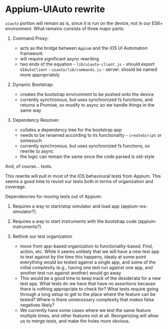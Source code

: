 # Appium-UIAuto rewrite

`uiauto` portion will remain as is, since it is run on the device, not in our ES6+ environment. What remains consists of three major parts:

1. Command Proxy:
      - acts as the bridge between `Appium` and the iOS UI Automation framework
      - will require significant async rewriting
      - two ends of the equation
            - `lib/uiauto-client.js` - should export `UIAutoClient`
            - `uiauto/lib/commands.js` - server. should be named more appropriately

2. Dynamic Bootstrap:
      - creates the bootstrap environment to be pushed onto the device
      - currently synchronous, but uses synchronized fs functions, and returns a Promise, so modify to async so we handle things in the same way

3. Dependency Resolver:
      - collates a dependency tree for the bootstrap app
      - needs to be renamed according to its functionality - `createScript` or somesuch
      - currently synchronous, but uses synchronized fs functions, so rewrite to async
      - the logic can remain the same since the code parsed is old-style

And, of course... tests.




This rewrite will pull in most of the iOS behavioural tests from Appium. This seems a good time to revisit our tests both in terms of organization and coverage.



Dependencies for moving tests out of Appium:

1. Requires a way to start/stop simulator and load app (appium-ios-simulator?).

2. Requires a way to start instruments with the bootstrap code (appium-instruments?).

3. Rethink our test organization
      - move from app-based organization to functionality-based. Find, action, etc. While it seems unlikely that we will have a new test app to test against by the time this happens, idealy at some point everything would be tested against a single app, and some of the initial complexity (e.g., having one test run against one app, and another test run against another) would go away.
      - This would be a good time to keep track of the desiderata for a new test app. What tests do we have that have no assertions because there is nothing appropriate to check for? What tests require going through a long setup to get to the place where the feature can be tested? Where is there unnecessary complexity that makes false negatives likely?
      - We currently have some cases where we test the same feature multiple times, and other features not at all. Reorganizing will allow us to merge tests, and make the holes more obvious.
